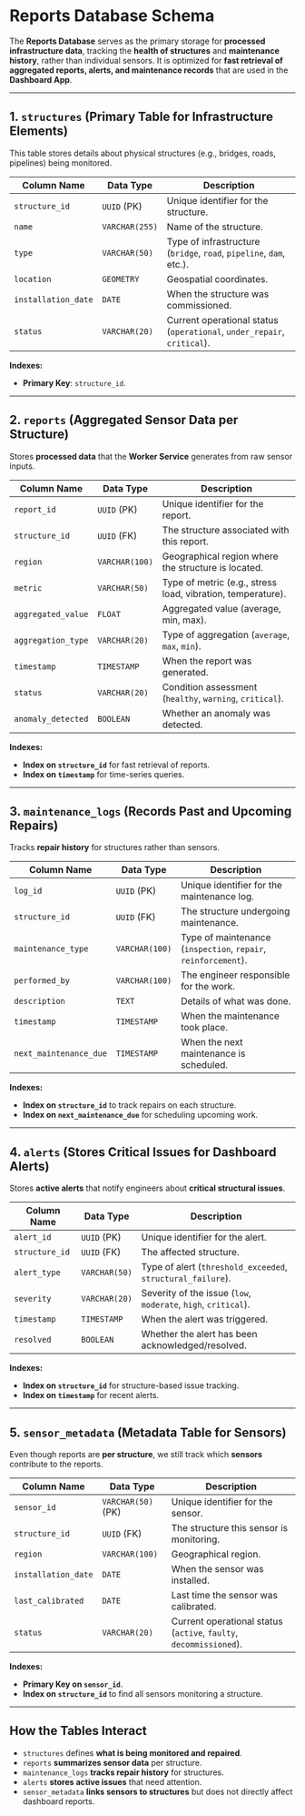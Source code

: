 # **Reports Database Schema**

The **Reports Database** serves as the primary storage for **processed infrastructure data**, tracking the **health of structures** and **maintenance history**, rather than individual sensors. It is optimized for **fast retrieval of aggregated reports, alerts, and maintenance records** that are used in the **Dashboard App**.

---

## **1. `structures` (Primary Table for Infrastructure Elements)**

This table stores details about physical structures (e.g., bridges, roads, pipelines) being monitored.

| Column Name         | Data Type      | Description                                                             |
| ------------------- | -------------- | ----------------------------------------------------------------------- |
| `structure_id`      | `UUID` (PK)    | Unique identifier for the structure.                                    |
| `name`              | `VARCHAR(255)` | Name of the structure.                                                  |
| `type`              | `VARCHAR(50)`  | Type of infrastructure (`bridge`, `road`, `pipeline`, `dam`, etc.).     |
| `location`          | `GEOMETRY`     | Geospatial coordinates.                                                 |
| `installation_date` | `DATE`         | When the structure was commissioned.                                    |
| `status`            | `VARCHAR(20)`  | Current operational status (`operational`, `under_repair`, `critical`). |

**Indexes:**

-   **Primary Key**: `structure_id`.

---

## **2. `reports` (Aggregated Sensor Data per Structure)**

Stores **processed data** that the **Worker Service** generates from raw sensor inputs.

| Column Name        | Data Type      | Description                                                 |
| ------------------ | -------------- | ----------------------------------------------------------- |
| `report_id`        | `UUID` (PK)    | Unique identifier for the report.                           |
| `structure_id`     | `UUID` (FK)    | The structure associated with this report.                  |
| `region`           | `VARCHAR(100)` | Geographical region where the structure is located.         |
| `metric`           | `VARCHAR(50)`  | Type of metric (e.g., stress load, vibration, temperature). |
| `aggregated_value` | `FLOAT`        | Aggregated value (average, min, max).                       |
| `aggregation_type` | `VARCHAR(20)`  | Type of aggregation (`average`, `max`, `min`).              |
| `timestamp`        | `TIMESTAMP`    | When the report was generated.                              |
| `status`           | `VARCHAR(20)`  | Condition assessment (`healthy`, `warning`, `critical`).    |
| `anomaly_detected` | `BOOLEAN`      | Whether an anomaly was detected.                            |

**Indexes:**

-   **Index on `structure_id`** for fast retrieval of reports.
-   **Index on `timestamp`** for time-series queries.

---

## **3. `maintenance_logs` (Records Past and Upcoming Repairs)**

Tracks **repair history** for structures rather than sensors.

| Column Name            | Data Type      | Description                                                    |
| ---------------------- | -------------- | -------------------------------------------------------------- |
| `log_id`               | `UUID` (PK)    | Unique identifier for the maintenance log.                     |
| `structure_id`         | `UUID` (FK)    | The structure undergoing maintenance.                          |
| `maintenance_type`     | `VARCHAR(100)` | Type of maintenance (`inspection`, `repair`, `reinforcement`). |
| `performed_by`         | `VARCHAR(100)` | The engineer responsible for the work.                         |
| `description`          | `TEXT`         | Details of what was done.                                      |
| `timestamp`            | `TIMESTAMP`    | When the maintenance took place.                               |
| `next_maintenance_due` | `TIMESTAMP`    | When the next maintenance is scheduled.                        |

**Indexes:**

-   **Index on `structure_id`** to track repairs on each structure.
-   **Index on `next_maintenance_due`** for scheduling upcoming work.

---

## **4. `alerts` (Stores Critical Issues for Dashboard Alerts)**

Stores **active alerts** that notify engineers about **critical structural issues**.

| Column Name    | Data Type     | Description                                                    |
| -------------- | ------------- | -------------------------------------------------------------- |
| `alert_id`     | `UUID` (PK)   | Unique identifier for the alert.                               |
| `structure_id` | `UUID` (FK)   | The affected structure.                                        |
| `alert_type`   | `VARCHAR(50)` | Type of alert (`threshold_exceeded`, `structural_failure`).    |
| `severity`     | `VARCHAR(20)` | Severity of the issue (`low`, `moderate`, `high`, `critical`). |
| `timestamp`    | `TIMESTAMP`   | When the alert was triggered.                                  |
| `resolved`     | `BOOLEAN`     | Whether the alert has been acknowledged/resolved.              |

**Indexes:**

-   **Index on `structure_id`** for structure-based issue tracking.
-   **Index on `timestamp`** for recent alerts.

---

## **5. `sensor_metadata` (Metadata Table for Sensors)**

Even though reports are **per structure**, we still track which **sensors** contribute to the reports.

| Column Name         | Data Type          | Description                                                        |
| ------------------- | ------------------ | ------------------------------------------------------------------ |
| `sensor_id`         | `VARCHAR(50)` (PK) | Unique identifier for the sensor.                                  |
| `structure_id`      | `UUID` (FK)        | The structure this sensor is monitoring.                           |
| `region`            | `VARCHAR(100)`     | Geographical region.                                               |
| `installation_date` | `DATE`             | When the sensor was installed.                                     |
| `last_calibrated`   | `DATE`             | Last time the sensor was calibrated.                               |
| `status`            | `VARCHAR(20)`      | Current operational status (`active`, `faulty`, `decommissioned`). |

**Indexes:**

-   **Primary Key on `sensor_id`**.
-   **Index on `structure_id`** to find all sensors monitoring a structure.

---

## **How the Tables Interact**

-   `structures` defines **what is being monitored and repaired**.
-   `reports` **summarizes sensor data** per structure.
-   `maintenance_logs` **tracks repair history** for structures.
-   `alerts` **stores active issues** that need attention.
-   `sensor_metadata` **links sensors to structures** but does not directly affect dashboard reports.
